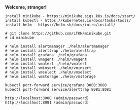 **Welcome, stranger!**

    install minikube - https://minikube.sigs.k8s.io/docs/start/
    install kubectl - https://kubernetes.io/docs/tasks/tools/
    install helm - https://helm.sh/docs/intro/install/

    # git clone https://github.com/LTKH/minikube.git
    # cd minikube

    # helm install alertmanager ./helm/alertmanager
    # helm install alerttrap ./helm/alerttrap
    # helm install grafana ./helm/grafana
    # helm install vmagent ./helm/vmagent
    # helm install vmalert ./helm/vmalert
    # helm install vminsert ./helm/vminsert
    # helm install vmselect ./helm/vmselect
    # helm install vmstorage ./helm/vmstorage

    kubectl port-forward service/grafana 3000:3000
    kubectl port-forward service/alerttrap 8081:8081

    http://localhost:3000 (admin/password)
    http://localhost:8081 (admin/password)